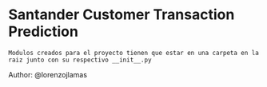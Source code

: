 # Santander Customer Transaction Prediction



``
Modulos creados para el proyecto tienen que estar en una carpeta en la raiz junto con su respectivo __init__.py
``

Author: @lorenzojlamas
